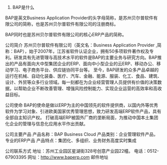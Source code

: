 1.	BAP是什么

BAP是英文Business Application Provider的头字母简称，是苏州贝尔普软件有限公司的简称，也是苏州贝尔普软件有限公司的注册商标。

BAP同时也是苏州贝尔普软件有限公司的核心ERP产品的简称。

公司简介
苏州贝尔普软件有限公司（英文名：Business Application Provider ,简称：BAP），始于2007年，江苏省软件认证企业，拥有50多项软件著作权及专利。研发具有先进管理与高技术水平的软件是BAP的主要业务与研究方向。BAP推出的产品有面向大中型集团企业的ERP、面向中小型企业的云ERP、移动办公、移动学习、电子商务平台、供应链协同平台等。
至今，BAP研发的众多产品卓越的运行在机械、自动化装备、医疗、汽车、金融、能源、服装、化工、食品、建筑、设计、外贸等众多行业领域。每一刻都在为企业经营管理人员提供有价值的决策数据，以帮助企业不断改善管理、增强风险控制能力、实现企业运营的高效率和高收益目标。

公司使命
BAP的使命是做以ERP为主的中国领先的软件提供商，以国内外等优秀软件为学习对象、引进欧美国家优秀管理思想，致力研发高端ERP软件产品，具有全部自主知识产权。
打破高端ERP被国外厂商的垄断局面，为推动中国本土集团化企业的管理与信息化应用水平作出贡献。

公司主要产品
产品名称：BAP Business Cloud
产品类别：企业管理软件产品，专业的ERP产品
产品特点：集团化、多组织、业务财务高度实时集成

公司联系方式
地址：苏州工业园区星湖街328号创意产业园22幢。
电话：0512-67903395
网址：http://www.baperp.com
邮件地址
